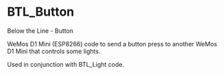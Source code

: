 # BTL_Button
Below the Line - Button 

WeMos D1 Mini (ESP8266) code to send a button press to another WeMos D1 Mini that controls some lights.

Used in conjunction with BTL_Light code.
